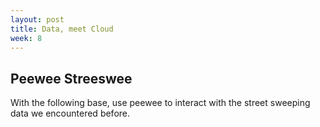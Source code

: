 ```yaml
---
layout: post
title: Data, meet Cloud
week: 8
---
```


## Peewee Streeswee

With the following base, use peewee to interact with the street sweeping data we encountered before.

